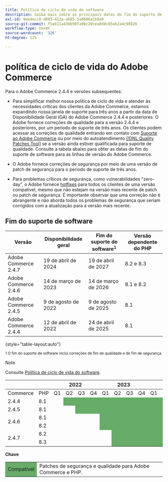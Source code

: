 ```yaml
---
title: Política de ciclo de vida do software
description: Saiba mais sobre as principais datas do fim do suporte de software para versões do Adobe Commerce.
exl-id: 9ee4ecc8-d893-412a-a605-5a8606a1b9a9
source-git-commit: f5ab11a43bb90fa96c20cea8d8c85eb2a4c98826
workflow-type: tm+mt
source-wordcount: '326'
ht-degree: 12%

---
```


# política de ciclo de vida do Adobe Commerce

Para o Adobe Commerce 2.4.4 e versões subsequentes:

- Para simplificar melhor nossa política de ciclo de vida e atender às necessidades críticas dos clientes da Adobe Commerce, estamos expandindo nossa janela de suporte para três anos a partir da data de Disponibilidade Geral (GA) do Adobe Commerce 2.4.4 e posteriores. O Adobe fornece correções de qualidade para a versão 2.4.4 e posteriores, por um período de suporte de três anos. Os clientes podem acessar as correções de qualidade entrando em contato com [Suporte ao Adobe Commerce](https://experienceleague.adobe.com/docs/commerce-knowledge-base/kb/help-center-guide/magento-help-center-user-guide.html) ou por meio do autoatendimento [[!DNL Quality Patches Tool]](https://experienceleague.adobe.com/tools/commerce-quality-patches/index.html) se a versão ainda estiver qualificada para suporte de qualidade. Consulte a tabela abaixo para obter as datas de fim do suporte de software para as linhas de versão do Adobe Commerce.

- O Adobe fornece correções de segurança por meio de uma versão de patch de segurança para o período de suporte de três anos.

- Para problemas críticos de segurança, como vulnerabilidades &quot;zero-day&quot;, o Adobe fornece [hotfixes](https://support.magento.com/hc/en-us/sections/360003869892-Known-issues-patches-attached-) para todos os clientes de uma versão compatível, mesmo que não estejam na versão mais recente de patch ou patch de segurança. É importante observar que uma correção não é abrangente e não aborda todos os problemas de segurança que seriam corrigidos com a atualização para a versão mais recente.

## Fim do suporte de software

| Versão | Disponibilidade geral | Fim do suporte de software<sup>1</sup> | Versão dependente do PHP |
|----------------------|----------------------|-------------------------------------|-----------------------|
| Adobe Commerce 2.4.7 | 19 de abril de 2024 | 19 de abril de 2027 | 8.2 e 8.3 |
| Adobe Commerce 2.4.6 | 14 de março de 2023 | 14 de março de 2026 | 8.1 e 8.2 |
| Adobe Commerce 2.4.5 | 9 de agosto de 2022 | 9 de agosto de 2025 | 8.1 |
| Adobe Commerce 2.4.4 | 12 de abril de 2022 | 24 de abril de 2025 | 8.1 |

{style="table-layout:auto"}

<sup>1 O fim do suporte de software inclui correções de fim de qualidade e de fim de segurança.</sup><br>

>[!NOTE]
>
>Consulte [Política de ciclo de vida do software](https://www.adobe.com/content/dam/cc/en/legal/terms/enterprise/pdfs/Adobe-Commerce-Software-Lifecycle-Policy.pdf).

<table style="table-layout:auto">
<thead>
  <tr>
    <th colspan="2"></th>
    <th colspan="4">2022</th>
    <th colspan="4">2023</th>
    <th colspan="4">2024</th>
    <th colspan="4">2025</th>
    <th colspan="4">2026</th>
    <th colspan="4">2027</th>
  </tr>
</thead>
<tbody>
  <tr>
    <td>Commerce</td>
    <td>PHP</td>
    <td>Q1</td>
    <td>Q2</td>
    <td>Q3</td>
    <td>Q4</td>
    <td>Q1</td>
    <td>Q2</td>
    <td>Q3</td>
    <td>Q4</td>
    <td>Q1</td>
    <td>Q2</td>
    <td>Q3</td>
    <td>Q4</td>
    <td>Q1</td>
    <td>Q2</td>
    <td>Q3</td>
    <td>Q4</td>
    <td>Q1</td>
    <td>Q2</td>
    <td>Q3</td>
    <td>Q4</td>
    <td>Q1</td>
    <td>Q2</td>
    <td>Q3</td>
    <td>Q4</td>
  </tr>
  <tr>
    <td>2.4.4</td>
    <td>8.1</td>
    <td></td>
    <td colspan="13" style="background-color:#67ac68;"></td>
    <td colspan="10"></td>
  </tr>
  <tr>
    <td>2.4.5</td>
    <td>8.1</td>
    <td colspan="2"></td>
    <td colspan="13" style="background-color:#67ac68;"></td>
    <td colspan="9"></td>
  </tr>
  <tr>
    <td rowspan="2">2.4.6</td>
    <td>8.1</td>
    <td colspan="4"></td>
    <td colspan="13" style="background-color:#67ac68;"></td>
    <td colspan="8"></td>
  </tr>
  <tr>
    <td>8.2</td>
    <td colspan="4"></td>
    <td colspan="13" style="background-color:#67ac68;"></td>
    <td colspan="8"></td>
  </tr>
  <tr>
    <td rowspan="2">2.4.7</td>
    <td>8.2</td>
    <td colspan="5"></td>
    <td colspan="17" style="background-color:#67ac68;"></td>
    <td colspan="2"></td>
  </tr>
  <tr>
    <td>8.3</td>
    <td colspan="5"></td>
    <td colspan="17" style="background-color:#67ac68;"></td>
    <td colspan="2"></td>
  </tr>
</tbody>
</table>

**Chave**

<table style="table-layout:auto">
 <tbody>
  <tr>
   <td style="background-color:#67ac68;">Compatível</td>
   <td>Patches de segurança e qualidade para Adobe Commerce e PHP.</td>
  </tr>
  <!-- <tr>
   <td style="background-color:#cd3c3c;">End of software support</td>
   <td>Version that has reached end of software support.</td>
  </tr>
 </tbody> -->
</table>
